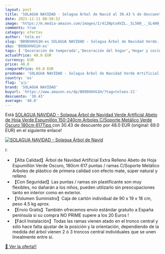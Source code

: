 ```yaml
---
layout: post
title: 'SOLAGUA NAVIDAD - Solagua Árbol de Navid al 30.43 % de descuento'
date: 2021-11-11 08:50:52
image: 'https://m.media-amazon.com/images/I/412NptxAVZL._SL500_._SL400_.jpg'
comments: true
category: ofertas
author: 'tole.es'
slug: 'B09DXHVG1H-es SOLAGUA NAVIDAD - Solagua Árbol de Navidad Verde...'
sku: 'B09DXHVG1H-es'
tags: [ 'Decoración de temporada','Decoración del hogar','Hogar y cocina','navidad','solagua navidad','Árboles de navidad', ]
actualPrice: 48.0 EUR
currency: EUR
price: 48.0
comparePrice: 69.0 EUR
prodname: 'SOLAGUA NAVIDAD - Solagua Árbol de Navidad Verde Artificial Abeto de Hoja Verde Espumillón 150-240cm Arboles C/Soporte Metálico  Verde Oscuro  180cm 617Tips '
country: 'es'
flag: '🇪🇸'
brand: 'SOLAGUA NAVIDAD'
buyurl: 'https://www.amazon.es/dp/B09DXHVG1H/?tag=tolees-21'
descuento: '30.43'
average: '48.0'
---
```


Está [SOLAGUA NAVIDAD - Solagua Árbol de Navidad Verde Artificial Abeto de Hoja Verde Espumillón 150-240cm Arboles C/Soporte Metálico  Verde Oscuro  180cm 617Tips ](https://www.amazon.es/dp/B09DXHVG1H/?tag=tolees-21) con 30.43 de descuento por 48.0 EUR (original: 69.0 EUR) en el siguiente enlace!

[![SOLAGUA NAVIDAD - Solagua Árbol de Navid](https://m.media-amazon.com/images/I/412NptxAVZL._SL500_._SL400_.jpg)](https://www.amazon.es/dp/B09DXHVG1H/?tag=tolees-21)

ℹ️:

- 【Alta Calidad】Árbol de Navidad Artificial Extra Relleno Abeto de Hoja Espumillón Verde Oscuro, 180cm 617 puntas / ramas C/Soporte Metálico Arboles de plástico de primera calidad con efecto mate, súper natural y relleno
- 【Con Seguridad】Las puntas / ramas sin plastificante son muy flexibles, no dañarán a los niños, pueden utilizarlo sin preocupaciones tanto en interior como en exterior.
- 【Volumen Suministro】Caja de cartón individual de 90 x 19 x 18 cm, peso 4.5 kg aprox.
- 【Envio Gratis】También ofrecemos envío estándar gratuito a España península si su compra NO PRIME supere a los 20 Euros !
- 【Fácil Instalación】Todas las ramas vienen atado en el tronco central y sólo hace falta ajustar de la posición y la orientación, dependiendo de la medida del árbol vienen 2 ó 3 troncos central individuales que se unen linealmente entre sí.

[🛒 Ver la oferta!!](https://www.amazon.es/dp/B09DXHVG1H/?tag=tolees-21)
